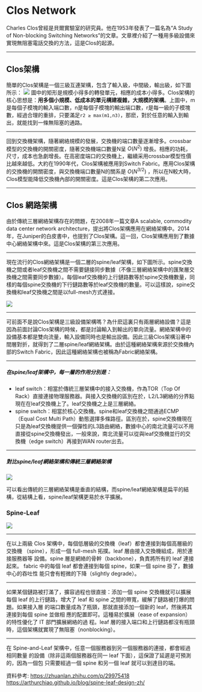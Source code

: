 # Clos Network
Charles Clos曾經是貝爾實驗室的研究員。他在1953年發表了一篇名為“A Study of Non-blocking Switching Networks”的文章。文章裡介紹了一種用多級設備來實現無阻塞電話交換的方法，這是Clos的起源。

---
 
## Clos架構
簡單的Clos架構是一個三級互連架構，包含了輸入級，中間級，輸出級，如下圖所示：
![](https://i.imgur.com/QTYUbKh.jpg)
圖中的矩形是規模小得多的轉發單元，相應的成本小得多。Clos架構的核心思想是：**用多個小規模、低成本的單元構建複雜，大規模的架構**。上圖中，m是每個子模塊的輸入端口數，n是每個子模塊的輸出端口數，r是每一級的子模塊數，經過合理的重排，只要滿足```r2 ≥ max(m1,n3)```，那麽，對於任意的輸入到輸出，就能找到一條無阻塞的通路。

---

回到交換機架構，隨著網絡規模的發展，交換機的端口數量逐漸增多。crossbar模型的交換機的開關密度，隨著交換機端口數量N呈 $O(N^2)$ 增長。相應的功耗，尺寸，成本也急劇增長。在高密度端口的交換機上，繼續采用crossbar模型性價比越來越低。大約在1990年代，Clos架構被應用到Switch Fabric。應用Clos架構的交換機的開關密度，與交換機端口數量N的關系是 $O(N^{3/2})$ ，所以在N較大時，Clos模型能降低交換機內部的開關密度。這是Clos架構的第二次應用。

---

## Clos 網路架構
由於傳統三層網絡架構存在的問題，在2008年一篇文章A scalable, commodity data center network architecture，提出將Clos架構應用在網絡架構中。2014年，在Juniper的白皮書中，也提到了Clos架構。這一回，Clos架構應用到了數據中心網絡架構中來。這是Clos架構的第三次應用。

---

現在流行的Clos網絡架構是一個二層的spine/leaf架構，如下圖所示。spine交換機之間或者leaf交換機之間不需要鏈接同步數據（不像三層網絡架構中的匯聚層交換機之間需要同步數據）。每個leaf交換機的上行鏈路數等於spine交換機數量，同樣的每個spine交換機的下行鏈路數等於leaf交換機的數量。可以這樣說，spine交換機和leaf交換機之間是以full-mesh方式連接。

![](https://i.imgur.com/lvhbMqT.jpg)

---

可前面不是說Clos架構是三級設備架構嗎？為什麽這裏只有兩層網絡設備？這是因為前面討論Clos架構的時候，都是討論輸入到輸出的單向流量。網絡架構中的設備基本都是雙向流量，輸入設備同時也是輸出設備。因此三級Clos架構沿著中間層對折，就得到了二層spine/leaf網絡架構。由於這種網絡架構來源於交換機內部的Switch Fabric，因此這種網絡架構也被稱為Fabric網絡架構。

---

##### 在spine/leaf架構中，每一層的作用分別是：
* leaf switch：相當於傳統三層架構中的接入交換機，作為TOR（Top Of Rack）直接連接物理服務器。與接入交換機的區別在於，L2/L3網絡的分界點現在在leaf交換機上了。leaf交換機之上是三層網絡。
* spine switch：相當於核心交換機。spine和leaf交換機之間通過ECMP（Equal Cost Multi Path）動態選擇多條路徑。區別在於，spine交換機現在只是為leaf交換機提供一個彈性的L3路由網絡，數據中心的南北流量可以不用直接從spine交換機發出，一般來說，南北流量可以從與leaf交換機並行的交換機（edge switch）再接到WAN router出去。

---

##### 對比spine/leaf網絡架構和傳統三層網絡架構
![](https://i.imgur.com/cfpg5qr.jpg)

可以看出傳統的三層網絡架構是垂直的結構，而spine/leaf網絡架構是扁平的結構，從結構上看，spine/leaf架構更易於水平擴展。

### Spine-Leaf
![](https://i.imgur.com/d8jWRKB.png)

---

在以上兩級 Clos 架構中，每個低層級的交換機（leaf）都會連接到每個高層級的交換機 （spine），形成一個 full-mesh 拓撲。leaf 層由接入交換機組成，用於連接服務器等 設備。spine 層是網絡的骨幹（backbone），負責將所有的 leaf 連接起來。 fabric 中的每個 leaf 都會連接到每個 spine，如果一個 spine 掛了，數據中心的吞吐性 能只會有輕微的下降（slightly degrade）。

---

如果某個鏈路被打滿了，擴容過程也很直接：添加一個 spine 交換機就可以擴展每個 leaf 的上行鏈路，增大了 leaf 和 spine 之間的帶寬，緩解了鏈路被打爆的問題。如果接入層 的端口數量成為了瓶頸，那就直接添加一個新的 leaf，然後將其連接到每個 spine 並做相 應的配置即可。這種易於擴展（ease of expansion）的特性優化了 IT 部門擴展網絡的過 程。leaf 層的接入端口和上行鏈路都沒有瓶頸時，這個架構就實現了無阻塞（nonblocking）。

---

在 Spine-and-Leaf 架構中，任意一個服務器到另一個服務器的連接，都會經過相同數量 的設備（除非這兩個服務器在同一 leaf 下面），這保證了延遲是可預測的，因為一個包 只需要經過一個 spine 和另一個 leaf 就可以到達目的端。


資料參考:
https://zhuanlan.zhihu.com/p/29975418
https://arthurchiao.github.io/blog/spine-leaf-design-zh/
